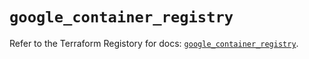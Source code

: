 # `google_container_registry`

Refer to the Terraform Registory for docs: [`google_container_registry`](https://registry.terraform.io/providers/hashicorp/google-beta/4.78.0/docs/resources/google_container_registry).
